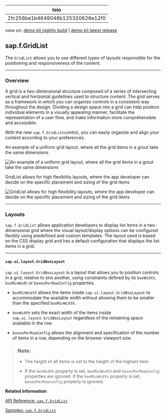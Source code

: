 <!-- loio2fc256be1b4649048b125320628e12f0 -->

| loio |
| -----|
| 2fc256be1b4649048b125320628e12f0 |

<div id="loio">

view on: [demo kit nightly build](https://openui5nightly.hana.ondemand.com/#/topic/2fc256be1b4649048b125320628e12f0) | [demo kit latest release](https://openui5.hana.ondemand.com/#/topic/2fc256be1b4649048b125320628e12f0)</div>

## sap.f.GridList

The `GridList` allows you to use different types of layouts responsible for the positioning and responsiveness of the content.

***

<a name="loio2fc256be1b4649048b125320628e12f0__section_dvh_qv2_5fb"/>

### Overview

A grid is a two-dimensional structure composed of a series of intersecting vertical and horizontal guidelines used to structure content. The grid serves as a framework in which you can organize controls in a consistent way throughout the design. Dividing a design space into a grid can help position individual elements in a visually appealing manner, facilitate the representation of a user flow, and make information more comprehensible and accessible.

With the new `sap.f.GridList`control, you can easily organize and align your content according to your preferences.

   
  
<a name="loio2fc256be1b4649048b125320628e12f0__fig_pfj_mhs_5fb"/>An example of a uniform grid layout, where all the grid items in a grout take the same dimensions

 ![](loio91e4c6b50b9d4ab58f7a4c9ab6e64839_LowRes.png "An example of a uniform grid layout, where all the grid items in a grout take the same dimensions") 

   
  
<a name="loio2fc256be1b4649048b125320628e12f0__fig_pt5_d4r_1gb"/>GridList allows for high flexibility layouts, where the app developer can decide on the specific placement and sizing of the grid items

 ![](loio8b209b06ea254d03a9ca181485a25c38_LowRes.png "GridList allows for high flexibility layouts, where the app developer can decide on the specific placement and sizing of the grid
					items") 

***

<a name="loio2fc256be1b4649048b125320628e12f0__section_vmq_gw2_5fb"/>

### Layouts

`sap.f.GridList` allows application developers to display list items in a two-dimensional grid where the visual layout/display options can be configured flexibly using predefined and custom templates. The layout used is based on the CSS display grid and has a default configuration that displays the list items in a grid.

***

#### `sap.ui.layout.GridBoxLayout`

`sap.ui.layout.GridBoxLayout` is a layout that allows you to position controls in a grid, relative to one another, using constraints defined by its `boxWidth`, `boxMinWidh` or `boxesPerRowConfig` properties.

-   `boxMinWidth` allows the items inside `sap.ui.layout.GridBoxLayout` to accommodate the available width without allowing them to be smaller than the specified `boxMinWidth`.

-   `boxWidth` sets the exact width of the items inside `sap.ui.layout.GridBoxLayout` regardless of the remaining space available in the row.

-   `boxesPerRowConfig` allows the alignment and specification of the number of items in a row, depending on the browser viewport size.


> ### Note:  
> -   The height of all items is set to the height of the highest item.
> 
> -   If the `boxWidth` property is set, `boxMinWidth` and `boxesPerRowConfig` properties are ignored. If the `boxMinWidth` property is set, `boxesPerRowConfig` property is ignored.

**Related Information**  


[API Reference: `sap.f.GridList`](https://openui5.hana.ondemand.com/#/api/symbols/sap.f.GridList)

[Samples: `sap.f.GridList`](https://openui5.hana.ondemand.com/#/entity/sap.f.GridList)

